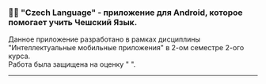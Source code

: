### 👨‍🎓 "Czech Language" - приложение для Android, которое помогает учить Чешский Язык.

Данное приложение разработано в рамках дисциплины "Интеллектуальные мобильные приложения" в 2-ом семестре 2-ого курса. <br/>
Работа была защищена на оценку " ". 

---

